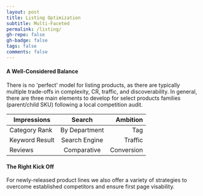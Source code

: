 ```yaml
---
layout: post
title: Listing Optimization
subtitle: Multi-Faceted
permalink: /listing/
gh-repo: false
gh-badge: false
tags: false
comments: false
---
```

#### A Well-Considered Balance
There is no 'perfect' model for listing products, as there are typically multiple trade-offs in complexity, CR, traffic, and discoverability. In general, there are three main elements to develop for select products families (parent/child SKU) following a local competition audit.
            
| Impressions        | Search           | Ambition |
| ------------- |:-------------:| -----:|
| Category Rank     | By Department | Tag |
| Keyword Result     | Search Engine      | Traffic |
| Reviews | Comparative      |   Conversion |

#### The Right Kick Off
For newly-released product lines we also offer a variety of strategies to overcome established competitors and ensure first page visability.  

